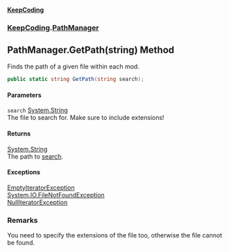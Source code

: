 #### [KeepCoding](index.md 'index')
### [KeepCoding](KeepCoding.md 'KeepCoding').[PathManager](PathManager.md 'KeepCoding.PathManager')
## PathManager.GetPath(string) Method
Finds the path of a given file within each mod.  
```csharp
public static string GetPath(string search);
```
#### Parameters
<a name='KeepCoding_PathManager_GetPath(string)_search'></a>
`search` [System.String](https://docs.microsoft.com/en-us/dotnet/api/System.String 'System.String')  
The file to search for. Make sure to include extensions!
  
#### Returns
[System.String](https://docs.microsoft.com/en-us/dotnet/api/System.String 'System.String')  
The path to [search](PathManager_GetPath_g+hbdyae81kNmq6jUuelvg.md#KeepCoding_PathManager_GetPath(string)_search 'KeepCoding.PathManager.GetPath(string).search').
#### Exceptions
[EmptyIteratorException](EmptyIteratorException.md 'KeepCoding.Internal.EmptyIteratorException')  
[System.IO.FileNotFoundException](https://docs.microsoft.com/en-us/dotnet/api/System.IO.FileNotFoundException 'System.IO.FileNotFoundException')  
[NullIteratorException](NullIteratorException.md 'KeepCoding.Internal.NullIteratorException')  
### Remarks
You need to specify the extensions of the file too, otherwise the file cannot be found.  
